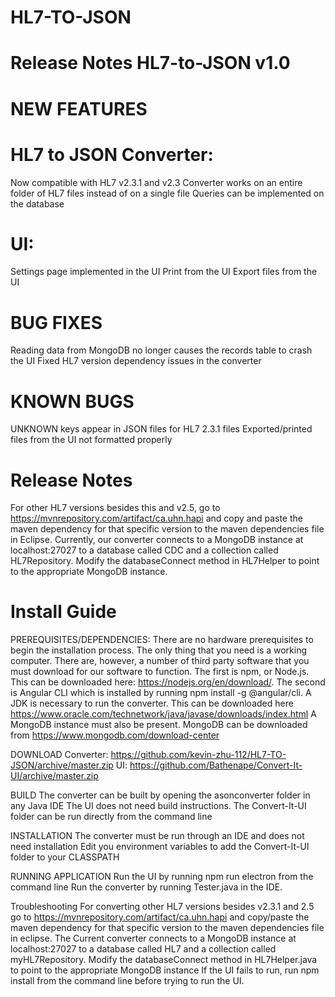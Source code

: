 # HL7-TO-JSON
# Release Notes HL7-to-JSON v1.0

# NEW FEATURES
# HL7 to JSON Converter:
Now compatible with HL7 v2.3.1 and v2.3
Converter works on an entire folder of HL7 files instead of on a single file
Queries can be implemented on the database
# UI: 
Settings page implemented in the UI
Print from the UI
Export files from the UI

# BUG FIXES
Reading data from MongoDB no longer causes the records table to crash the UI
Fixed HL7 version dependency issues in the converter

# KNOWN BUGS
UNKNOWN keys appear in JSON files for HL7 2.3.1 files
Exported/printed files from the UI not formatted properly


# Release Notes
For other HL7 versions besides this and v2.5, go to https://mvnrepository.com/artifact/ca.uhn.hapi and copy and paste the maven dependency for that specific version to the maven dependencies file in Eclipse. 
Currently, our converter connects to a MongoDB instance at localhost:27027 to a database called CDC and a collection called HL7Repository. Modify the databaseConnect method in HL7Helper to point to the appropriate MongoDB instance. 


# Install Guide
PREREQUISITES/DEPENDENCIES:
There are no hardware prerequisites to begin the installation process. The only thing that you need is a working computer. There are, however, a number of third party software that you must download for our software to function. 
The first is npm, or Node.js. This can be downloaded here: https://nodejs.org/en/download/. 
The second is Angular CLI which is installed by running npm install -g @angular/cli. 
A JDK is necessary to run the converter. This can be downloaded here https://www.oracle.com/technetwork/java/javase/downloads/index.html
A MongoDB instance must also be present. MongoDB can be downloaded from https://www.mongodb.com/download-center

DOWNLOAD
Converter: https://github.com/kevin-zhu-112/HL7-TO-JSON/archive/master.zip
UI: https://github.com/Bathenape/Convert-It-UI/archive/master.zip

BUILD
The converter can be built by opening the asonconverter folder in any Java IDE
The UI does not need build instructions. The Convert-It-UI folder can be run directly from the command line

INSTALLATION
The converter must be run through an IDE and does not need installation
Edit you environment variables to add the Convert-It-UI folder to your CLASSPATH

RUNNING APPLICATION
Run the UI by running npm run electron from the command line
Run the converter by running Tester.java in the IDE. 

Troubleshooting
For converting other HL7 versions besides v2.3.1 and 2.5 go to https://mvnrepository.com/artifact/ca.uhn.hapi and copy/paste the maven dependency for that specific version to the maven dependencies file in eclipse.
The Current converter connects to a MongoDB instance at localhost:27027 to a database called HL7 and a collection called myHL7Repository. Modify the databaseConnect method in  HL7Helper.java to point to the appropriate MongoDB instance
If the UI fails to run, run npm install from the command line before trying to run the UI.
